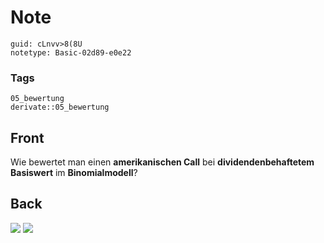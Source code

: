 # Note
```
guid: cLnvv>8(8U
notetype: Basic-02d89-e0e22
```

### Tags
```
05_bewertung
derivate::05_bewertung
```

## Front
Wie bewertet man einen <b>amerikanischen Call</b> bei <b>dividendenbehaftetem Basiswert</b> im <b>Binomialmodell</b>?

## Back
<img src="paste-3a30f4b3d6386ba70e3ce6edd5f9af313017fccb.jpg">
<img src="paste-2b3227f1fd6b2aed75569a92ad61590ff99db8d9.jpg">
